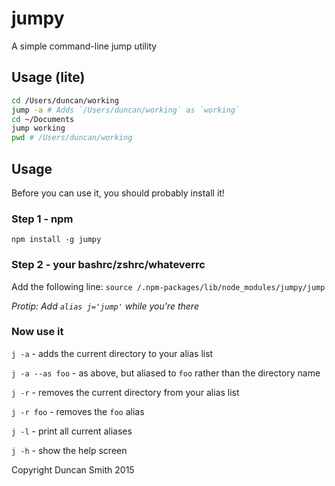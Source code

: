# jumpy

A simple command-line jump utility

## Usage (lite)

```sh
cd /Users/duncan/working
jump -a # Adds `/Users/duncan/working` as `working`
cd ~/Documents
jump working
pwd # /Users/duncan/working
```

## Usage


Before you can use it, you should probably install it!

### Step 1 - npm
`npm install -g jumpy`

### Step 2 - your bashrc/zshrc/whateverrc
Add the following line: `source /.npm-packages/lib/node_modules/jumpy/jump`

*Protip: Add `alias j='jump'` while you're there*

### Now use it

`j -a` - adds the current directory to your alias list

`j -a --as foo` - as above, but aliased to `foo` rather than the directory name

`j -r` - removes the current directory from your alias list

`j -r foo` - removes the `foo` alias

`j -l` - print all current aliases

`j -h` - show the help screen


Copyright Duncan Smith 2015
